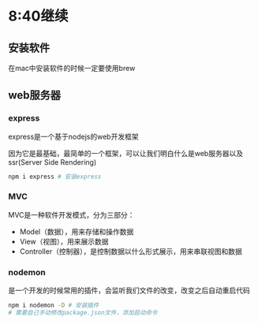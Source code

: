 # 8:40继续

## 安装软件

在mac中安装软件的时候一定要使用brew

## web服务器

### express

express是一个基于nodejs的web开发框架

因为它是最基础，最简单的一个框架，可以让我们明白什么是web服务器以及ssr(Server Side Rendering)

```bash
npm i express # 安装express
```

### MVC

MVC是一种软件开发模式，分为三部分：
- Model（数据），用来存储和操作数据
- View（视图），用来展示数据
- Controller（控制器），是控制数据以什么形式展示，用来串联视图和数据
### nodemon

是一个开发的时候常用的插件，会监听我们文件的改变，改变之后自动重启代码

```bash
npm i nodemon -D # 安装插件
# 需要自己手动修改package.json文件，添加启动命令
```
